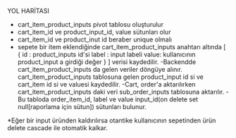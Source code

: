YOL HARİTASI
- cart_item_product_inputs pivot tablosu oluşturulur
- cart_item_id ve product_input_id, value sütunları olur
- cart_item_id ve product_inut id beraber unique olmalı
- sepete bir item eklendiğinde cart_item_product_inputs anahtarı altında
[
    {
    id : product_inputs id'si
    label : input labeli
    value: kullanıcının product_input a girdiği değer 
} 
]
verisi kaydedilir.
-Backendde cart_item_product_inputs da gelen veriler döngüye alınır. cart_item_product_inputs tablosuna
gelen product_input id si ve cart_item id si ve valuesi kaydedilir. 
-Cart, order'a aktarılırken cart_item_product_inputs daki veri sub_order_inputs tablosuna aktarılır.
-Bu tabloda order_item_id, label ve value input_id(on delete set null[raporlama için sütun]) sütunları bulunur. 

*Eğer bir input üründen kaldırılırsa otantike kullanıcının sepetinden ürün delete cascade 
ile otomatik kalkar.
